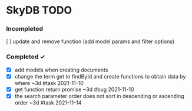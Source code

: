 # SkyDB TODO

### Incompleted
[ ] update and remove function (add model params and filter options)
### Completed ✓
- [x] add models when creating documents
- [x] change the term get to findById and create functions to obtain data by where ~3d #task 2021-11-10
- [x] get function return promise ~3d #bug 2021-11-10
- [x] the search parameter order does not sort in descending or ascending order ~3d #task 2021-11-14
